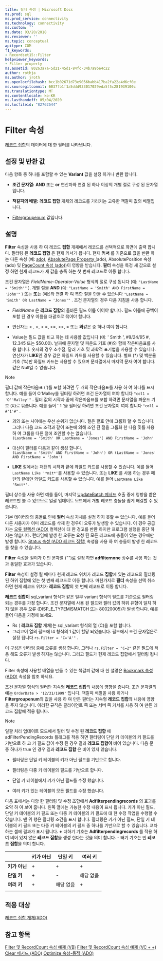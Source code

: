 ```yaml
---
title: 필터 속성 | Microsoft Docs
ms.prod: sql
ms.prod_service: connectivity
ms.technology: connectivity
ms.custom: ''
ms.date: 03/20/2018
ms.reviewer: ''
ms.topic: conceptual
apitype: COM
f1_keywords:
- Recordset15::Filter
helpviewer_keywords:
- Filter property
ms.assetid: 80263a7a-5d21-45d1-84fc-34b7a9be4c22
author: rothja
ms.author: jroth
ms.openlocfilehash: bcc1b02671d73e9056babb417ba2fa22a4d6cf0e
ms.sourcegitcommit: 6037fb1f1a5ddd933017029eda5f5c281939100c
ms.translationtype: MT
ms.contentlocale: ko-KR
ms.lasthandoff: 05/04/2020
ms.locfileid: "82762544"
---
```

# <a name="filter-property"></a>Filter 속성
[레코드 집합](../../../ado/reference/ado-api/recordset-object-ado.md)의 데이터에 대 한 필터를 나타냅니다.  
  
## <a name="settings-and-return-values"></a>설정 및 반환 값

다음 항목 중 하나를 포함할 수 있는 **Variant** 값을 설정 하거나 반환 합니다.  
  
-   **조건 문자열:** **AND** 또는 **or** 연산자와 연결 된 하나 이상의 개별 절로 구성 된 문자열입니다.  
  
-   **책갈피의 배열:** **레코드 집합** 개체의 레코드를 가리키는 고유한 책갈피 값의 배열입니다.  
  
-   [Filtergroupenum](../../../ado/reference/ado-api/filtergroupenum.md) 값입니다.  
  
## <a name="remarks"></a>설명

**Filter** 속성을 사용 하 여 레코드 **집합** 개체에서 레코드를 선택적으로 화면에 출력 합니다. 필터링 된 **레코드 집합** 은 현재 커서가 됩니다. 현재 **커서** 를 기준으로 값을 반환 하는 다른 속성 (예: [ado](../../../ado/reference/ado-api/absoluteposition-property-ado.md)), [AbsolutePage Property (](../../../ado/reference/ado-api/absolutepage-property-ado.md)ado), AbsolutePosition 속성 [(](../../../ado/reference/ado-api/recordcount-property-ado.md)ado) 및 [PageCount 속성 (ado))](../../../ado/reference/ado-api/pagecount-property-ado.md)이 영향을 받습니다. **필터** 속성을 특정 새 값으로 설정 하면 현재 레코드가 새 값을 충족 하는 첫 번째 레코드로 이동 합니다.
  
조건 문자열은 *FieldName-Operator-Value* 형식의 절로 구성 됩니다 (예: `"LastName = 'Smith'"` ). 개별 절을 **AND** (예: `"LastName = 'Smith' AND FirstName = 'John'"` ) 또는 **또는** (예:)와 연결 하 여 복합 절을 만들 수 있습니다 `"LastName = 'Smith' OR LastName = 'Jones'"` . 조건 문자열의 경우 다음 지침을 사용 합니다.

-   *FieldName* 은 **레코드 집합**의 올바른 필드 이름 이어야 합니다. 필드 이름에 공백이 포함 된 경우 이름을 대괄호로 묶어야 합니다.  
  
-   연산자는 \< , >, \< =, >=,  <>, = 또는 **와**같은 중 하나 여야 합니다.  
  
-   Value는 필드 값을 비교 하는 데 사용할 값입니다 (예: ' Smith ', #8/24/95 #, 12.345 또는 $50.00). 날짜에 문자열 및 파운드 기호 (#)와 함께 작은따옴표를 사용 합니다. 숫자의 경우 소수점, 달러 기호 및 과학적 표기법을 사용할 수 있습니다. 연산자가 **LIKE**인 경우 값은 와일드 카드를 사용할 수 있습니다. 별표 (*) 및 백분율 기호 (%)만 와일드 카드는 사용할 수 있으며 문자열에서 마지막 문자 여야 합니다. 값은 Null일 수 없습니다.  
  
> [!NOTE]
>  필터 값에 작은따옴표 (')를 포함 하려면 두 개의 작은따옴표를 사용 하 여 하나를 표시 합니다. 예를 들어 O'Malley를 필터링 하려면 조건 문자열이 여야 합니다 `"col1 = 'O''Malley'"` . 필터 값의 시작과 끝에 작은따옴표를 포함 하려면 문자열을 파운드 기호 (#)로 묶습니다. 예를 들어 ' 1 '을 필터링 하려면 조건 문자열이 여야 합니다 `"col1 = #'1'#"` .  
  
-   과와 또는 사이에는 우선 순위가 없습니다. 절은 괄호 안에 그룹화 할 수 있습니다. 그러나 다음 코드 조각과 같이 또는에 의해 조인 된 절을 그룹화 한 다음 및를 사용 하 여 그룹을 다른 절에 조인할 수는 없습니다.  
 `(LastName = 'Smith' OR LastName = 'Jones') AND FirstName = 'John'`  
  
-   대신이 필터를 다음과 같이 생성 합니다.  
 `(LastName = 'Smith' AND FirstName = 'John') OR (LastName = 'Jones' AND FirstName = 'John')`  
  
-   **LIKE** 절에서는 패턴의 시작과 끝에 와일드 카드를 사용할 수 있습니다. 예를 들어 `LastName Like '*mit*'`를 사용할 수 있습니다. 또는 **LIKE** 를 사용 하는 경우 패턴의 끝에만 와일드 카드를 사용할 수 있습니다. 예를 들어 `LastName Like 'Smit*'`.  
  
 필터 상수를 사용 하면 예를 들어, 마지막 [UpdateBatch 메서드](../../../ado/reference/ado-api/updatebatch-method.md) 호출 중에 영향을 받은 레코드만 볼 수 있으므로 일괄 업데이트 모드에서 개별 레코드 충돌을 쉽게 해결할 수 있습니다.  
  
기본 데이터와의 충돌로 인해 **필터** 속성 자체를 설정 하지 못할 수 있습니다. 예를 들어 다른 사용자가 이미 레코드를 삭제 한 경우이 오류가 발생할 수 있습니다. 이 경우 공급자는 [오류 컬렉션 (ADO)](../../../ado/reference/ado-api/errors-collection-ado.md) 컬렉션에 대 한 경고를 반환 하지만 프로그램 실행을 중단 하지는 않습니다. 런타임에 발생 한 오류는 요청 된 모든 레코드에 충돌이 있는 경우에만 발생 합니다. [Status 속성 (ADO 레코드 집합)](../../../ado/reference/ado-api/status-property-ado-recordset.md) 속성을 사용 하 여 충돌이 발생 한 레코드를 찾을 수 있습니다.  
  
**Filter** 속성을 길이가 0 인 문자열 ("")로 설정 하면 **adfilternone** 상수를 사용 하는 것과 동일한 효과가 있습니다.
  
**Filter** 속성이 설정 될 때마다 현재 레코드 위치가 레코드 **집합**에 있는 레코드의 필터링 된 하위 집합에 있는 첫 번째 레코드로 이동 합니다. 마찬가지로 **필터** 속성을 선택 취소 하면 현재 레코드 위치가 **레코드 집합**의 첫 번째 레코드로 이동 합니다.

**레코드 집합이** sql_variant 형식과 같은 일부 variant 형식의 필드를 기준으로 필터링 되는 경우를 가정 합니다. 조건 문자열에 사용 된 필드와 필터 값의 하위 유형이 일치 하지 않을 경우 오류 (DISP_E_TYPEMISMATCH 또는 80020005)가 발생 합니다. 예를 들어 다음을 가정해 보세요.

- Rs ( **레코드 집합** 개체)는 sql_variant 형식의 열 (C)을 포함 합니다.
- 그리고이 열의 필드에 I4 형식의 1 값이 할당 되었습니다. 필드에서 조건 문자열은로 설정 됩니다 `rs.Filter = "C='A'"` .

이 구성은 런타임 중에 오류를 생성 합니다. 그러나 `rs.Filter = "C=2"` 같은 필드에 적용 해도 오류가 발생 하지는 않습니다. 그리고 필드가 현재 레코드 집합에서 필터링 됩니다.

Filter 속성에 사용할 배열을 만들 수 있는 책갈피 값에 대 한 설명은 [Bookmark 속성 (ADO)](../../../ado/reference/ado-api/bookmark-property-ado.md) 속성을 참조 하세요.

조건 문자열 형식의 필터만 지속형 **레코드 집합**의 내용에 영향을 줍니다. 조건 문자열의 예는 `OrderDate > '12/31/1999'` 입니다. 책갈피 배열을 사용 하거나 **Filtergroupenum**의 값을 사용 하 여 만든 필터는 지속형 **레코드 집합**의 내용에 영향을 주지 않습니다. 이러한 규칙은 클라이언트 쪽 또는 서버 쪽 커서를 사용 하 여 만든 레코드 집합에 적용 됩니다.
  
> [!NOTE]
>  일괄 처리 업데이트 모드에서 필터 및 수정 된 **레코드 집합** 에 adFilterPendingRecords 플래그를 적용 하면 필터링이 단일 키 테이블의 키 필드를 기반으로 하 고 키 필드 값이 수정 된 경우 결과 **레코드 집합이** 비어 있습니다. 다음 문 중 하나가 true 인 경우 결과 **레코드 집합** 은 비어 있지 않습니다.  
  
-   필터링은 단일 키 테이블의 키가 아닌 필드를 기반으로 합니다.  
  
-   필터링은 다중 키 테이블의 필드를 기반으로 합니다.  
  
-   단일 키 테이블에서 키가 아닌 필드를 수정 했습니다.  
  
-   여러 키가 있는 테이블의 모든 필드를 수정 했습니다.  
  
다음 표에서는 다양 한 필터링 및 수정 조합에서 **Adfilterpendingrecords** 의 효과를 요약 하 여 보여 줍니다. 왼쪽 열에는 가능한 수정 내용이 표시 됩니다. 키가 아닌 필드, 단일 키 테이블의 키 필드 또는 다중 키 테이블의 키 필드에 대 한 수정 작업을 수행할 수 있습니다. 맨 위 행은 필터링 조건을 표시 합니다. 필터링은 키가 아닌 필드, 단일 키 테이블의 키 필드 또는 다중 키 테이블의 키 필드 중 하나를 기반으로 할 수 있습니다. 교차 하는 셀에 결과가 표시 됩니다. **+** 더하기 기호는 **Adfilterpendingrecords** 를 적용 하 여 비어 있지 않은 **레코드 집합**을 생성 한다는 것을 의미 합니다. **-** 빼기 기호는 빈 **레코드 집합**을 의미 합니다.  
  
||키가 아닌|단일 키|여러 키|
|-|--------------|----------------|-------------------|
|**키가 아닌**|+|+|+|
|**단일 키**|+|-|해당 없음|
|**여러 키**|+|해당 없음|+|
|||||
  
## <a name="applies-to"></a>적용 대상

[레코드 집합 개체(ADO)](../../../ado/reference/ado-api/recordset-object-ado.md)  
  
## <a name="see-also"></a>참고 항목

[Filter 및 RecordCount 속성 예제 (VB)](../../../ado/reference/ado-api/filter-and-recordcount-properties-example-vb.md) 
 [Filter 및 RecordCount 속성 예제 (VC + +)](../../../ado/reference/ado-api/filter-and-recordcount-properties-example-vc.md) 
 [Clear 메서드 (ADO)](../../../ado/reference/ado-api/clear-method-ado.md) 
 [Optimize 속성-동적 (ADO)](../../../ado/reference/ado-api/optimize-property-dynamic-ado.md)
